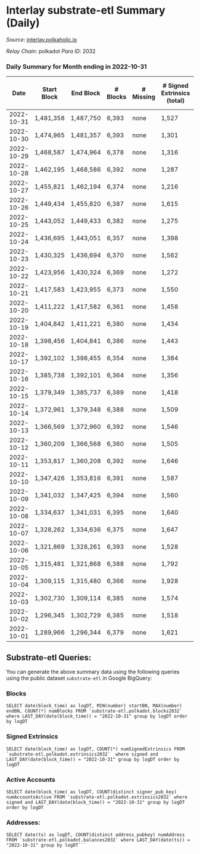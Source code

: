 # Interlay substrate-etl Summary (Daily)

_Source_: [interlay.polkaholic.io](https://interlay.polkaholic.io)

*Relay Chain*: polkadot
*Para ID*: 2032



### Daily Summary for Month ending in 2022-10-31


| Date | Start Block | End Block | # Blocks | # Missing | # Signed Extrinsics (total) | # Active Accounts | # Addresses with Balances | # Events | # Transfers | # XCM Transfers In | # XCM Transfers Out |
| ---- | ----------- | --------- | -------- | --------- | --------------------------- | ----------------- | ------------------------- | -------- | ----------- | ------------------ | ------------------- |
| 2022-10-31 | 1,481,358 | 1,487,750 | 6,393 | none  | 1,527 | 156 | 10,162 | 58,999 | 6,617 ($32,707.87) | 33 ($2,517.21) | 23 ($5,884.81) |
| 2022-10-30 | 1,474,965 | 1,481,357 | 6,393 | none  | 1,301 | 165 | 10,149 | 57,840 | 6,609 ($73,210.20) | 15 ($9,117.03) | 23 ($10,701.55) |
| 2022-10-29 | 1,468,587 | 1,474,964 | 6,378 | none  | 1,316 | 149 |  | 57,811 | 6,565 ($30,780.18) | 19 ($2,300.29) | 17 ($1,272.60) |
| 2022-10-28 | 1,462,195 | 1,468,586 | 6,392 | none  | 1,287 | 133 |  | 57,700 | 6,579 ($43,358.36) | 15 ($5,979.86) | 14 ($1,156.77) |
| 2022-10-27 | 1,455,821 | 1,462,194 | 6,374 | none  | 1,216 | 150 | 10,136 | 56,595 | 6,581 ($33,889.85) | 16 ($4,725.05) | 20 ($5,796.12) |
| 2022-10-26 | 1,449,434 | 1,455,820 | 6,387 | none  | 1,615 | 161 | 10,116 | 57,703 | 6,624 ($44,929.62) | 26 ($3,721.76) | 28 ($8,032.82) |
| 2022-10-25 | 1,443,052 | 1,449,433 | 6,382 | none  | 1,275 | 173 | 10,086 | 56,479 | 6,614 ($51,555.21) | 27 ($3,254.57) | 30 ($21,788.84) |
| 2022-10-24 | 1,436,695 | 1,443,051 | 6,357 | none  | 1,398 | 156 | 10,077 | 56,500 | 6,563 ($33,275.92) | 23 ($86,652.18) | 19 ($2,383.35) |
| 2022-10-23 | 1,430,325 | 1,436,694 | 6,370 | none  | 1,562 | 191 |  | 57,361 | 6,619 ($104,929.32) | 17 ($5,599.28) | 14 ($818.93) |
| 2022-10-22 | 1,423,956 | 1,430,324 | 6,369 | none  | 1,272 | 169 |  | 56,207 | 6,584 ($28,530.36) | 13 ($7,954.32) | 16 ($1,130.84) |
| 2022-10-21 | 1,417,583 | 1,423,955 | 6,373 | none  | 1,550 | 143 |  | 57,210 | 6,574 ($73,745.58) | 20 ($2,137.12) | 18 ($1,626.83) |
| 2022-10-20 | 1,411,222 | 1,417,582 | 6,361 | none  | 1,458 | 176 | 10,044 | 57,096 | 6,607 ($104,630.05) | 26 ($137,812.36) | 19 ($2,782.17) |
| 2022-10-19 | 1,404,842 | 1,411,221 | 6,380 | none  | 1,434 | 143 | 10,030 | 56,811 | 6,586 ($58,019.78) | 14 ($19,665.70) | 13 ($970.66) |
| 2022-10-18 | 1,398,456 | 1,404,841 | 6,386 | none  | 1,443 | 150 | 10,017 | 56,895 | 6,577 ($37,618.38) | 16 ($2,152.81) | 22 ($2,680.66) |
| 2022-10-17 | 1,392,102 | 1,398,455 | 6,354 | none  | 1,384 | 167 | 10,011 | 56,615 | 6,565 ($42,635.17) | 21 ($6,191.10) | 19 ($5,596.26) |
| 2022-10-16 | 1,385,738 | 1,392,101 | 6,364 | none  | 1,356 | 161 | 10,000 | 56,613 | 6,573 ($49,848.28) | 11 ($3,648.82) | 22 ($28,951.01) |
| 2022-10-15 | 1,379,349 | 1,385,737 | 6,389 | none  | 1,418 | 137 | 9,989 | 56,687 | 6,561 ($29,021.04) | 21 ($319,822.72) | 24 ($2,107.89) |
| 2022-10-14 | 1,372,961 | 1,379,348 | 6,388 | none  | 1,509 | 138 | 9,984 | 57,213 | 6,562 ($33,826.06) | 34 ($303,829.74) | 25 ($972.03) |
| 2022-10-13 | 1,366,569 | 1,372,960 | 6,392 | none  | 1,546 | 180 | 9,975 | 57,709 | 6,655 ($57,670.41) | 30 ($69,431.72) | 23 ($2,766.31) |
| 2022-10-12 | 1,360,209 | 1,366,568 | 6,360 | none  | 1,505 | 191 | 9,954 | 57,371 | 6,613 ($46,505.73) | 49 ($10,282.52) | 45 ($4,548.61) |
| 2022-10-11 | 1,353,817 | 1,360,208 | 6,392 | none  | 1,646 | 162 |  | 58,047 | 6,659 ($44,573.92) | 39 ($4,688.21) | 32 ($44,098.80) |
| 2022-10-10 | 1,347,426 | 1,353,816 | 6,391 | none  | 1,587 | 168 |  | 57,530 | 6,630 ($44,303.78) | 31 ($5,358.50) | 32 ($2,934.84) |
| 2022-10-09 | 1,341,032 | 1,347,425 | 6,394 | none  | 1,560 | 175 |  | 57,601 | 6,621 ($55,716.70) | 42 ($4,798.76) | 29 ($3,765.38) |
| 2022-10-08 | 1,334,637 | 1,341,031 | 6,395 | none  | 1,640 | 136 |  | 57,676 | 6,579 ($38,715.53) | 30 ($4,191.65) | 19 ($1,373.83) |
| 2022-10-07 | 1,328,262 | 1,334,636 | 6,375 | none  | 1,647 | 152 |  | 57,602 | 6,566 ($43,227.59) | 19 ($2,713.49) | 19 ($5,476.41) |
| 2022-10-06 | 1,321,869 | 1,328,261 | 6,393 | none  | 1,528 | 163 |  | 57,376 | 6,648 ($247,764.46) | 35 ($4,763.36) | 37 ($10,203.57) |
| 2022-10-05 | 1,315,481 | 1,321,868 | 6,388 | none  | 1,792 | 183 |  | 58,471 | 6,667 ($250,207.63) | 48 ($16,913.16) | 45 ($5,144.86) |
| 2022-10-04 | 1,309,115 | 1,315,480 | 6,366 | none  | 1,928 | 383 |  | 58,812 | 6,805 ($360,901.77) | 20 ($21,184.58) | 26 ($3,604.59) |
| 2022-10-03 | 1,302,730 | 1,309,114 | 6,385 | none  | 1,574 | 178 |  | 57,706 | 6,681 ($69,872.97) | 36 ($3,621.76) | 40 ($3,655.91) |
| 2022-10-02 | 1,296,345 | 1,302,729 | 6,385 | none  | 1,518 | 142 |  | 56,969 | 6,578 ($78,235.44) | 11 ($18,170.18) | 21 ($26,220.02) |
| 2022-10-01 | 1,289,966 | 1,296,344 | 6,379 | none  | 1,621 | 150 |  | 57,292 | 6,570 ($51,744.37) | 14 ($9,055.53) | 8 ($1,466.74) |

## Substrate-etl Queries:
You can generate the above summary data using the following queries using the public dataset `substrate-etl` in Google BigQuery:


### Blocks
```
SELECT date(block_time) as logDT, MIN(number) startBN, MAX(number) endBN, COUNT(*) numBlocks FROM `substrate-etl.polkadot.blocks2032`  where LAST_DAY(date(block_time)) = "2022-10-31" group by logDT order by logDT
```


### Signed Extrinsics
```
SELECT date(block_time) as logDT, COUNT(*) numSignedExtrinsics FROM `substrate-etl.polkadot.extrinsics2032`  where signed and LAST_DAY(date(block_time)) = "2022-10-31" group by logDT order by logDT
```


### Active Accounts
```
SELECT date(block_time) as logDT, COUNT(distinct signer_pub_key) numAccountsActive FROM `substrate-etl.polkadot.extrinsics2032` where signed and LAST_DAY(date(block_time)) = "2022-10-31" group by logDT order by logDT
```


### Addresses:
```
SELECT date(ts) as logDT, COUNT(distinct address_pubkey) numAddress FROM `substrate-etl.polkadot.balances2032` where LAST_DAY(date(ts)) = "2022-10-31" group by logDT```

